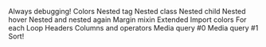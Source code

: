 Always debugging!
Colors
Nested tag
Nested class
Nested child
Nested hover
Nested and nested again
Margin mixin
Extended
Import colors
For each
Loop Headers
Columns and operators
Media query #0
Media query #1
Sort!